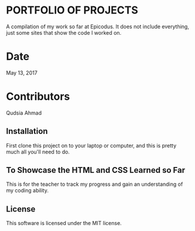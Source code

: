 # PORTFOLIO OF PROJECTS

A compilation of my work so far at Epicodus. It does not include everything, just some sites that show the code I worked on.

# Date
May 13, 2017

# Contributors
 Qudsia Ahmad

## Installation

First clone this project on to your laptop or computer, and this is pretty much all you'll need to do.

## To Showcase the HTML and CSS Learned so Far

This is for the teacher to track my progress and gain an understanding of my coding ability.

## License
 This software is licensed under the MIT license.
